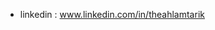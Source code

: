 * linkedin : www.linkedin.com/in/theahlamtarik

<!-- - 👋 Hi, I’m @theahlamtarik
- 👀 I’m interested in ...
- 🌱 I’m currently learning ...
- 💞️ I’m looking to collaborate on ...
- 📫 How to reach me ...

<!---
theahlamtarik/theahlamtarik is a ✨ special ✨ repository because its `README.md` (this file) appears on your GitHub profile.
You can click the Preview link to take a look at your changes.
--->

